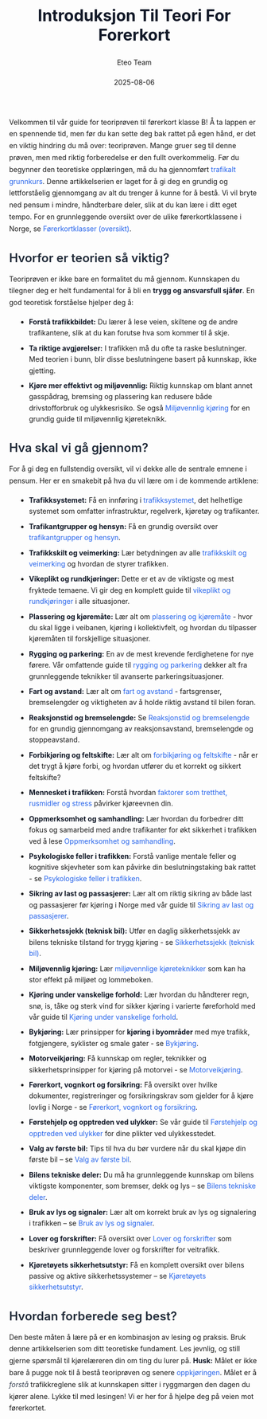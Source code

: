 ﻿---
title: "Introduksjon Til Teori For Forerkort"
date: 2025-08-06
draft: false
author: "Eteo Team"
description: "Guide to Introduksjon Til Teori For Forerkort for Norwegian driving theory exam."
categories: ["Driving Theory"]
tags: ["driving", "theory", "safety"]
featured_image: "/blog/introduksjon-til-teori-for-forerkort/introduksjon-til-teori-for-forerkort-image.svg"
---
<style>
/* Base text styling */
.article-content {
  font-family: 'Inter', -apple-system, BlinkMacSystemFont, 'Segoe UI', Roboto, Oxygen, Ubuntu, Cantarell, 'Open Sans', 'Helvetica Neue', sans-serif;
  line-height: 1.6;
  color: #1f2937;
  font-size: 16px;
}
/* Headers */
h1 {
  font-size: 2rem;
  font-weight: 700;
  margin: 2rem 0 1.5rem;
  color: #111827;
}
h2 {
  font-size: 1.5rem;
  font-weight: 600;
  margin: 2rem 0 1rem;
  color: #1f2937;
}
h3 {
  font-size: 1.25rem;
  font-weight: 600;
  margin: 1.5rem 0 0.75rem;
  color: #374151;
}
/* Paragraphs */
p {
  margin: 1rem 0;
  line-height: 1.7;
}
/* Lists */
ul, ol {
  margin: 1rem 0 1rem 1.5rem;
  padding-left: 1rem;
}
li {
  margin-bottom: 0.5rem;
  line-height: 1.6;
}
/* Bold and emphasis text */
strong, b {
  font-weight: 700 !important;
  color: #111827;
}
em, i {
  font-style: italic;
  color: #374151;
}
strong em, b i, em strong, i b {
  font-weight: 700 !important;
  font-style: italic;
  color: #111827;
}
/* Links */
a {
  color: #2563eb;
  text-decoration: none;
  transition: color 0.2s ease;
}
a:hover {
  color: #1d4ed8;
  text-decoration: underline;
}
/* Code blocks */
pre, code {
  font-family: 'SFMono-Regular', Consolas, 'Liberation Mono', Menlo, monospace;
  background-color: #f3f4f6;
  border-radius: 0.375rem;
  font-size: 0.875em;
}
pre {
  padding: 1rem;
  overflow-x: auto;
  margin: 1rem 0;
}
code {
  padding: 0.2em 0.4em;
}
/* Blockquotes */
blockquote {
  border-left: 4px solid #e5e7eb;
  margin: 1.5rem 0;
  padding: 0.75rem 1rem 0.75rem 1.5rem;
  background-color: #f9fafb;
  color: #4b5563;
  font-style: italic;
}
/* Tables */
table {
  margin: 1.5rem auto !important;
  border-collapse: collapse !important;
  width: 100% !important;
  max-width: 100%;
  box-shadow: 0 1px 3px rgba(0,0,0,0.1) !important;
  border-radius: 0.5rem !important;
  overflow: hidden !important;
  border: 1px solid #e5e7eb !important;
  display: table !important;
}
th, td {
  padding: 0.75rem 1.25rem !important;
  text-align: left !important;
  border: 1px solid #e5e7eb !important;
  vertical-align: top;
}
th {
  background-color: #f9fafb !important;
  font-weight: 600 !important;
  color: #111827 !important;
  text-transform: uppercase !important;
  font-size: 0.75rem !important;
  letter-spacing: 0.05em !important;
}
tr:nth-child(even) {
  background-color: #f9fafb !important;
}
tr:hover {
  background-color: #f3f4f6 !important;
}
/* Responsive adjustments */
@media (max-width: 768px) {
  .article-content {
    font-size: 15px;
  }
  h1 { font-size: 1.75rem; }
  h2 { font-size: 1.375rem; }
  h3 { font-size: 1.125rem; }
  table {
    display: block !important;
    overflow-x: auto !important;
    -webkit-overflow-scrolling: touch;
  }
}
</style>
Velkommen til vår guide for teoriprøven til førerkort klasse B! Å ta lappen er en spennende tid, men før du kan sette deg bak rattet på egen hånd, er det en viktig hindring du må over: teoriprøven. Mange gruer seg til denne prøven, men med riktig forberedelse er den fullt overkommelig.
Før du begynner den teoretiske opplæringen, må du ha gjennomført [trafikalt grunnkurs](/blogs/teori/trafikalt-grunnkurs "Trafikalt grunnkurs - Obligatorisk kurs for førerkort klasse B").
Denne artikkelserien er laget for å gi deg en grundig og lettforståelig gjennomgang av alt du trenger å kunne for å bestå. Vi vil bryte ned pensum i mindre, håndterbare deler, slik at du kan lære i ditt eget tempo.
For en grunnleggende oversikt over de ulike førerkortklassene i Norge, se [Førerkortklasser (oversikt)](/blogs/teori/forerkortklasser-oversikt "Førerkortklasser (oversikt): Oversikt over alle førerkortklasser i Norge").
## Hvorfor er teorien så viktig?
Teoriprøven er ikke bare en formalitet du må gjennom. Kunnskapen du tilegner deg er helt fundamental for å bli en **trygg og ansvarsfull sjåfør**. En god teoretisk forståelse hjelper deg å:
*   **Forstå trafikkbildet:** Du lærer å lese veien, skiltene og de andre trafikantene, slik at du kan forutse hva som kommer til å skje.
*   **Ta riktige avgjørelser:** I trafikken må du ofte ta raske beslutninger. Med teorien i bunn, blir disse beslutningene basert på kunnskap, ikke gjetting.
*   **Kjøre mer effektivt og miljøvennlig:** Riktig kunnskap om blant annet gasspådrag, bremsing og plassering kan redusere både drivstofforbruk og ulykkesrisiko. Se også [Miljøvennlig kjøring](/blogs/teori/miljovennlig-kjoring "Miljøvennlig kjøring - Teknikker for bærekraftig kjøring") for en grundig guide til miljøvennlig kjøreteknikk.
## Hva skal vi gå gjennom?
For å gi deg en fullstendig oversikt, vil vi dekke alle de sentrale emnene i pensum. Her er en smakebit på hva du vil lære om i de kommende artiklene:
*   **Trafikksystemet:** Få en innføring i [trafikksystemet](/blogs/teori/trafikksystemet "Trafikksystemet - Innføring i det norske trafikksystemet"), det helhetlige systemet som omfatter infrastruktur, regelverk, kjøretøy og trafikanter.
*   **Trafikantgrupper og hensyn:** Få en grundig oversikt over [trafikantgrupper og hensyn](/blogs/teori/trafikantgrupper-og-hensyn "Trafikantgrupper og hensyn - Oversikt over trafikantgrupper og viktige hensyn").
*   **Trafikkskilt og veimerking:** Lær betydningen av alle [trafikkskilt og veimerking](/blogs/teori/trafikkskilt-og-veimerking "Komplett guide til trafikkskilt og veimerking") og hvordan de styrer trafikken.
*   **Vikeplikt og rundkjøringer:** Dette er et av de viktigste og mest fryktede temaene. Vi gir deg en komplett guide til [vikeplikt og rundkjøringer](/blogs/teori/vikeplikt-og-rundkjoringer "Komplett guide til vikeplikt og rundkjøringer") i alle situasjoner.
*   **Plassering og kjøremåte:** Lær alt om [plassering og kjøremåte](/blogs/teori/plassering-og-kjoremmate "Komplett guide til plassering og kjøremåte") - hvor du skal ligge i veibanen, kjøring i kollektivfelt, og hvordan du tilpasser kjøremåten til forskjellige situasjoner.
*   **Rygging og parkering:** En av de mest krevende ferdighetene for nye førere. Vår omfattende guide til [rygging og parkering](/blogs/teori/rygging-og-parkering "Rygging og parkering - Komplett guide til trygg manøvrering") dekker alt fra grunnleggende teknikker til avanserte parkeringsituasjoner.
*   **Fart og avstand:** Lær alt om [fart og avstand](/blogs/teori/fart-og-avstand "Fart og avstand - Komplett guide til hastighet og bremseavstand") - fartsgrenser, bremselengder og viktigheten av å holde riktig avstand til bilen foran.
*   **Reaksjonstid og bremselengde:** Se [Reaksjonstid og bremselengde](/blogs/teori/reaksjonstid-og-bremselengde "Reaksjonstid og bremselengde - Dypdykk i reaksjonstid og bremseavstand") for en grundig gjennomgang av reaksjonsavstand, bremselengde og stoppeavstand.
*   **Forbikjøring og feltskifte:** Lær alt om [forbikjøring og feltskifte](/blogs/teori/forbikjoring-og-feltskifte "Forbikjøring og feltskifte - Komplett guide til sikker forbikjøring og feltskifte") - når er det trygt å kjøre forbi, og hvordan utfører du et korrekt og sikkert feltskifte?
*   **Mennesket i trafikken:** Forstå hvordan [faktorer som tretthet, rusmidler og stress](/blogs/teori/mennesket-i-trafikken "Mennesket i trafikken - Faktorer som påvirker kjøring") påvirker kjøreevnen din.
*   **Oppmerksomhet og samhandling:** Lær hvordan du forbedrer ditt fokus og samarbeid med andre trafikanter for økt sikkerhet i trafikken ved å lese [Oppmerksomhet og samhandling](/blogs/teori/oppmerksomhet-og-samhandling "Oppmerksomhet og samhandling - Fokus og samarbeid i trafikken").
*   **Psykologiske feller i trafikken:** Forstå vanlige mentale feller og kognitive skjevheter som kan påvirke din beslutningstaking bak rattet - se [Psykologiske feller i trafikken](/blogs/teori/psykologiske-feller-i-trafikken "Psykologiske feller i trafikken - Unngå mentale feller bak rattet").
*   **Sikring av last og passasjerer:** Lær alt om riktig sikring av både last og passasjerer før kjøring i Norge med vår guide til [Sikring av last og passasjerer](/blogs/teori/sikring-av-last-og-passasjerer "Sikring av last og passasjerer - Guide til sikker last- og passasjersikring").
*   **Sikkerhetssjekk (teknisk bil):** Utfør en daglig sikkerhetssjekk av bilens tekniske tilstand for trygg kjøring - se [Sikkerhetssjekk (teknisk bil)](/blogs/teori/sikkerhetssjekk-teknisk-bil "Sikkerhetssjekk (teknisk bil) - Daglig teknisk sjekk før kjøring").
 *   **Miljøvennlig kjøring:** Lær [miljøvennlige kjøreteknikker](/blogs/teori/miljovennlig-kjoring "Miljøvennlig kjøring - Teknikker for bærekraftig kjøring") som kan ha stor effekt på miljøet og lommeboken.
 *   **Kjøring under vanskelige forhold:** Lær hvordan du håndterer regn, snø, is, tåke og sterk vind for sikker kjøring i varierte føreforhold med vår guide til [Kjøring under vanskelige forhold](/blogs/teori/kjoring-under-vanskelige-forhold "Kjøring under vanskelige forhold - guide til trygge kjøreforhold").
*   **Bykjøring:** Lær prinsipper for **kjøring i byområder** med mye trafikk, fotgjengere, syklister og smale gater - se [Bykjøring](/blogs/teori/bykjoring "Bykjøring - Trygg og effektiv kjøring i urbane områder").
*   **Motorveikjøring:** Få kunnskap om regler, teknikker og sikkerhetsprinsipper for kjøring på motorvei - se [Motorveikjøring](/blogs/teori/motorveikjoring "Motorveikjøring - Guide til kjøring på motorvei i Norge").
*   **Førerkort, vognkort og forsikring:** Få oversikt over hvilke dokumenter, registreringer og forsikringskrav som gjelder for å kjøre lovlig i Norge - se [Førerkort, vognkort og forsikring](/blogs/teori/forerkort-vognkort-og-forsikring "Førerkort, vognkort og forsikring - alt om dokumenter, registrering og forsikring").
*   **Førstehjelp og opptreden ved ulykker:** Se vår guide til [Førstehjelp og opptreden ved ulykker](/blogs/teori/forstehjelp-og-opptreden-ved-ulykker "Førstehjelp og opptreden ved ulykker - Din guide til nødhjelp ved trafikkulykker") for dine plikter ved ulykkesstedet.
*   **Valg av første bil:** Tips til hva du bør vurdere når du skal kjøpe din første bil – se [Valg av første bil](/blogs/teori/valg-av-forste-bil "Valg av første bil - Guide til å velge din første bil").
*   **Bilens tekniske deler:** Du må ha grunnleggende kunnskap om bilens viktigste komponenter, som bremser, dekk og lys – se [Bilens tekniske deler](/blogs/teori/bilens-tekniske-deler "Bilens tekniske deler - En oversikt over bilens hovedkomponenter").
*   **Bruk av lys og signaler:** Lær alt om korrekt bruk av lys og signalering i trafikken – se [Bruk av lys og signaler](/blogs/teori/bruk-av-lys-og-signaler "Bruk av lys og signaler - Komplett guide til lysbruk og signalering").
*   **Lover og forskrifter:** Få oversikt over [Lover og forskrifter](/blogs/teori/lover-og-forskrifter "Lover og forskrifter - Oversikt over norske trafikklover og forskrifter") som beskriver grunnleggende lover og forskrifter for veitrafikk.
*   **Kjøretøyets sikkerhetsutstyr:** Få en komplett oversikt over bilens passive og aktive sikkerhetssystemer – se [Kjøretøyets sikkerhetsutstyr](/blogs/teori/kjoretoyets-sikkerhetsutstyr "Kjøretøyets sikkerhetsutstyr - Oversikt over aktivt og passivt sikkerhetsutstyr").
## Hvordan forberede seg best?
Den beste måten å lære på er en kombinasjon av lesing og praksis. Bruk denne artikkelserien som ditt teoretiske fundament. Les jevnlig, og still gjerne spørsmål til kjørelæreren din om ting du lurer på.
**Husk:** Målet er ikke bare å pugge nok til å bestå teoriprøven og senere [oppkjøringen](/blogs/teori/oppkjoring "Oppkjøring - Guide til praktisk kjøreprøve for førerkort i bil"). Målet er å *forstå* trafikkreglene slik at kunnskapen sitter i ryggmargen den dagen du kjører alene.
Lykke til med lesingen! Vi er her for å hjelpe deg på veien mot førerkortet.